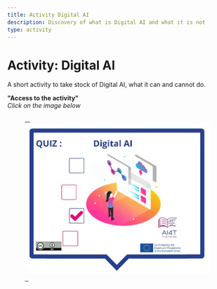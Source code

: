 ```yaml
---
title: Activity Digital AI
description: Discovery of what is Digital AI and what it is not
type: activity
---
```


# Activity: Digital AI

A short activity to take stock of Digital AI, what it can and cannot do.

**"Access to the activity"**  
_Click on the image below_

<a href="3-1-2-2-activity-what-type-of-ai/3-1-2-2.html" target="_blank"><figure> 
  <img src="images/VisuelQUIZDigitalAI.jpg" alt="Digital AI"/>  
</figure></a>
